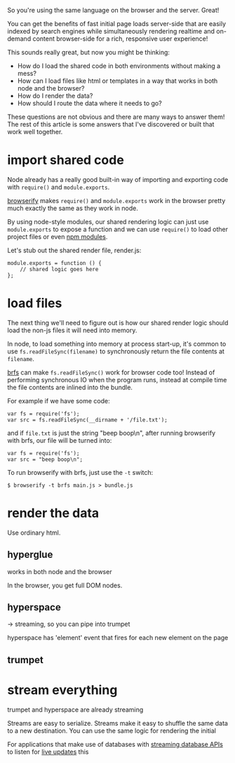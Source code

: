 So you're using the same language on the browser and the server. Great!

You can get the benefits of fast initial page loads server-side that are easily
indexed by search engines while simultaneously rendering realtime and on-demand
content browser-side for a rich, responsive user experience!

This sounds really great, but now you might be thinking:

* How do I load the shared code in both environments without making a mess?
* How can I load files like html or templates in a way that works in both node
and the browser?
* How do I render the data?
* How should I route the data where it needs to go?

These questions are not obvious and there are many ways to answer them!
The rest of this article is some answers that I've discovered or built that work
well together.

# import shared code

Node already has a really good built-in way of importing and exporting code with
`require()` and `module.exports`.

[browserify](http://browserify.org) makes `require()` and `module.exports` work
in the browser pretty much exactly the same as they work in node.

By using node-style modules, our shared rendering logic can just use
`module.exports` to expose a function and we can use `require()` to load other
project files or even [npm modules](https://npmjs.org).

Let's stub out the shared render file, render.js:

```
module.exports = function () {
    // shared logic goes here
};
```

# load files

The next thing we'll need to figure out is how our shared render logic should
load the non-js files it will need into memory.

In node, to load something into memory at process start-up, it's common to use
`fs.readFileSync(filename)` to synchronously return the file contents at
`filename`.

[brfs](https://github.com/substack/brfs) can make `fs.readFileSync()` work for
browser code too! Instead of performing synchronous IO when the program runs,
instead at compile time the file contents are inlined into the bundle.

For example if we have some code:

```
var fs = require('fs');
var src = fs.readFileSync(__dirname + '/file.txt');
```

and if `file.txt` is just the string "beep boop\n", after running browserify
with brfs, our file will be turned into:

```
var fs = require('fs');
var src = "beep boop\n";
```

To run browserify with brfs, just use the `-t` switch:

```
$ browserify -t brfs main.js > bundle.js
```

# render the data

Use ordinary html.

## hyperglue

works in both node and the browser

In the browser, you get full DOM nodes.

## hyperspace

-> streaming, so you can pipe into trumpet

hyperspace has 'element' event that fires for each new element on the page

## trumpet

# stream everything

trumpet and hyperspace are already streaming

Streams are easy to serialize.
Streams make it easy to shuffle the same data to a new destination.
You can use the same logic for rendering the initial 



For applications that make use of databases with
[streaming database APIs](https://github.com/dominictarr/level-live-stream)
to listen for [live updates](http://guide.couchdb.org/draft/notifications.html)
this 

